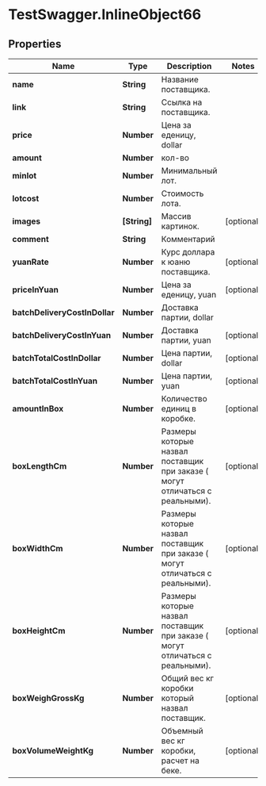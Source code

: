 # TestSwagger.InlineObject66

## Properties

Name | Type | Description | Notes
------------ | ------------- | ------------- | -------------
**name** | **String** | Название поставщика. | 
**link** | **String** | Ссылка на поставщика. | 
**price** | **Number** | Цена за еденицу, dollar | 
**amount** | **Number** | кол-во | 
**minlot** | **Number** | Минимальный лот. | 
**lotcost** | **Number** | Стоимость лота. | 
**images** | **[String]** | Массив картинок. | [optional] 
**comment** | **String** | Комментарий | 
**yuanRate** | **Number** | Курс доллара к юаню поставщика.  | [optional] 
**priceInYuan** | **Number** | Цена за еденицу, yuan | [optional] 
**batchDeliveryCostInDollar** | **Number** | Доставка партии, dollar | 
**batchDeliveryCostInYuan** | **Number** | Доставка партии, yuan | [optional] 
**batchTotalCostInDollar** | **Number** | Цена партии, dollar | [optional] 
**batchTotalCostInYuan** | **Number** | Цена партии, yuan | [optional] 
**amountInBox** | **Number** | Количество единиц в коробке. | [optional] 
**boxLengthCm** | **Number** | Размеры которые назвал поставщик при заказе ( могут отличаться с реальными). | [optional] 
**boxWidthCm** | **Number** | Размеры которые назвал поставщик при заказе ( могут отличаться с реальными). | [optional] 
**boxHeightCm** | **Number** | Размеры которые назвал поставщик при заказе ( могут отличаться с реальными). | [optional] 
**boxWeighGrossKg** | **Number** | Общий вес кг коробки который назвал поставщик. | [optional] 
**boxVolumeWeightKg** | **Number** | Объемный вес кг коробки, расчет на беке. | [optional] 


